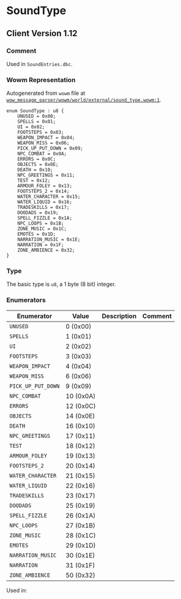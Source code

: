 # SoundType

## Client Version 1.12

### Comment

Used in `SoundEntries.dbc`.

### Wowm Representation

Autogenerated from `wowm` file at [`wow_message_parser/wowm/world/external/sound_type.wowm:1`](https://github.com/gtker/wow_messages/tree/main/wow_message_parser/wowm/world/external/sound_type.wowm#L1).

```rust,ignore
enum SoundType : u8 {
    UNUSED = 0x00;
    SPELLS = 0x01;
    UI = 0x02;
    FOOTSTEPS = 0x03;
    WEAPON_IMPACT = 0x04;
    WEAPON_MISS = 0x06;
    PICK_UP_PUT_DOWN = 0x09;
    NPC_COMBAT = 0x0A;
    ERRORS = 0x0C;
    OBJECTS = 0x0E;
    DEATH = 0x10;
    NPC_GREETINGS = 0x11;
    TEST = 0x12;
    ARMOUR_FOLEY = 0x13;
    FOOTSTEPS_2 = 0x14;
    WATER_CHARACTER = 0x15;
    WATER_LIQUID = 0x16;
    TRADESKILLS = 0x17;
    DOODADS = 0x19;
    SPELL_FIZZLE = 0x1A;
    NPC_LOOPS = 0x1B;
    ZONE_MUSIC = 0x1C;
    EMOTES = 0x1D;
    NARRATION_MUSIC = 0x1E;
    NARRATION = 0x1F;
    ZONE_AMBIENCE = 0x32;
}
```
### Type
The basic type is `u8`, a 1 byte (8 bit) integer.
### Enumerators
| Enumerator | Value  | Description | Comment |
| --------- | -------- | ----------- | ------- |
| `UNUSED` | 0 (0x00) |  |  |
| `SPELLS` | 1 (0x01) |  |  |
| `UI` | 2 (0x02) |  |  |
| `FOOTSTEPS` | 3 (0x03) |  |  |
| `WEAPON_IMPACT` | 4 (0x04) |  |  |
| `WEAPON_MISS` | 6 (0x06) |  |  |
| `PICK_UP_PUT_DOWN` | 9 (0x09) |  |  |
| `NPC_COMBAT` | 10 (0x0A) |  |  |
| `ERRORS` | 12 (0x0C) |  |  |
| `OBJECTS` | 14 (0x0E) |  |  |
| `DEATH` | 16 (0x10) |  |  |
| `NPC_GREETINGS` | 17 (0x11) |  |  |
| `TEST` | 18 (0x12) |  |  |
| `ARMOUR_FOLEY` | 19 (0x13) |  |  |
| `FOOTSTEPS_2` | 20 (0x14) |  |  |
| `WATER_CHARACTER` | 21 (0x15) |  |  |
| `WATER_LIQUID` | 22 (0x16) |  |  |
| `TRADESKILLS` | 23 (0x17) |  |  |
| `DOODADS` | 25 (0x19) |  |  |
| `SPELL_FIZZLE` | 26 (0x1A) |  |  |
| `NPC_LOOPS` | 27 (0x1B) |  |  |
| `ZONE_MUSIC` | 28 (0x1C) |  |  |
| `EMOTES` | 29 (0x1D) |  |  |
| `NARRATION_MUSIC` | 30 (0x1E) |  |  |
| `NARRATION` | 31 (0x1F) |  |  |
| `ZONE_AMBIENCE` | 50 (0x32) |  |  |

Used in:

